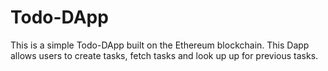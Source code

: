 # Todo-DApp
This is a simple Todo-DApp built on the Ethereum blockchain. This Dapp allows users to create tasks, fetch tasks and look up up for previous tasks.


